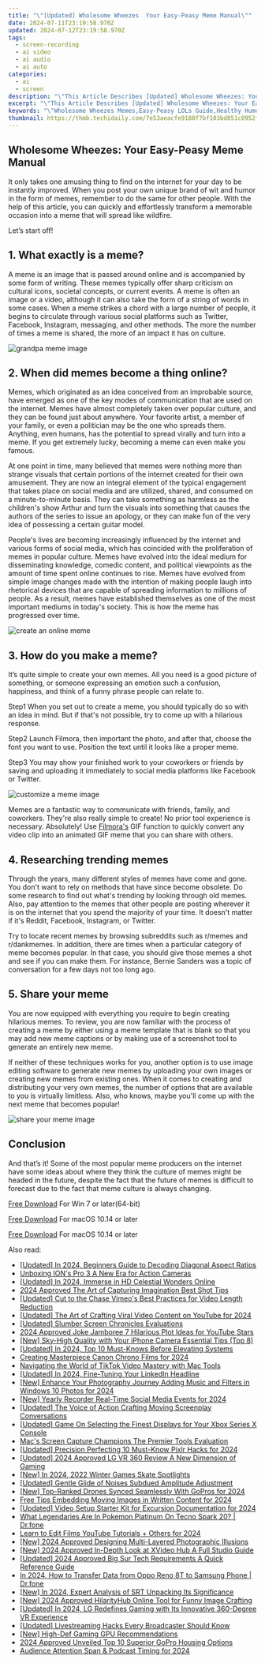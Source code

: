 ```yaml
---
title: "\"[Updated] Wholesome Wheezes  Your Easy-Peasy Meme Manual\""
date: 2024-07-11T23:19:58.970Z
updated: 2024-07-12T23:19:58.970Z
tags: 
  - screen-recording
  - ai video
  - ai audio
  - ai auto
categories: 
  - ai
  - screen
description: "\"This Article Describes [Updated] Wholesome Wheezes: Your Easy-Peasy Meme Manual\""
excerpt: "\"This Article Describes [Updated] Wholesome Wheezes: Your Easy-Peasy Meme Manual\""
keywords: "\"Wholesome Wheezes Memes,Easy-Peasy LOLs Guide,Healthy Humor Tips,Quick Funny Jokes,Meme Crafting Basics,Simple Meme Creation,Lighthearted Comedy Skills\""
thumbnail: https://thmb.techidaily.com/7e53aeacfe9180f7bf103bd851c0952fea27590b967ba6821cf8991af471fa5a.jpg
---
```


## Wholesome Wheezes: Your Easy-Peasy Meme Manual

It only takes one amusing thing to find on the internet for your day to be instantly improved. When you post your own unique brand of wit and humor in the form of memes, remember to do the same for other people. With the help of this article, you can quickly and effortlessly transform a memorable occasion into a meme that will spread like wildfire.

Let’s start off!

## 1\. What exactly is a meme?

A meme is an image that is passed around online and is accompanied by some form of writing. These memes typically offer sharp criticism on cultural icons, societal concepts, or current events. A meme is often an image or a video, although it can also take the form of a string of words in some cases. When a meme strikes a chord with a large number of people, it begins to circulate through various social platforms such as Twitter, Facebook, Instagram, messaging, and other methods. The more the number of times a meme is shared, the more of an impact it has on culture.

![grandpa meme image](https://images.wondershare.com/filmora/article-images/2022/11/grandpa-meme-image.jpg)

## 2\. When did memes become a thing online?

Memes, which originated as an idea conceived from an improbable source, have emerged as one of the key modes of communication that are used on the internet. Memes have almost completely taken over popular culture, and they can be found just about anywhere. Your favorite artist, a member of your family, or even a politician may be the one who spreads them. Anything, even humans, has the potential to spread virally and turn into a meme. If you get extremely lucky, becoming a meme can even make you famous.

At one point in time, many believed that memes were nothing more than strange visuals that certain portions of the internet created for their own amusement. They are now an integral element of the typical engagement that takes place on social media and are utilized, shared, and consumed on a minute-to-minute basis. They can take something as harmless as the children's show Arthur and turn the visuals into something that causes the authors of the series to issue an apology, or they can make fun of the very idea of possessing a certain guitar model.

People's lives are becoming increasingly influenced by the internet and various forms of social media, which has coincided with the proliferation of memes in popular culture. Memes have evolved into the ideal medium for disseminating knowledge, comedic content, and political viewpoints as the amount of time spent online continues to rise. Memes have evolved from simple image changes made with the intention of making people laugh into rhetorical devices that are capable of spreading information to millions of people. As a result, memes have established themselves as one of the most important mediums in today's society. This is how the meme has progressed over time.

![create an online meme](https://images.wondershare.com/filmora/article-images/2022/11/create-an-online-meme.jpg)

## 3\. How do you make a meme?

It’s quite simple to create your own memes. All you need is a good picture of something, or someone expressing an emotion such a confusion, happiness, and think of a funny phrase people can relate to.

Step1 When you set out to create a meme, you should typically do so with an idea in mind. But if that's not possible, try to come up with a hilarious response.

Step2 Launch Filmora, then important the photo, and after that, choose the font you want to use. Position the text until it looks like a proper meme.

Step3 You may show your finished work to your coworkers or friends by saving and uploading it immediately to social media platforms like Facebook or Twitter.

![customize a meme image](https://images.wondershare.com/filmora/article-images/2022/11/customize-a-meme-image.jpg)

Memes are a fantastic way to communicate with friends, family, and coworkers. They're also really simple to create! No prior tool experience is necessary. Absolutely! Use [Filmora's](https://tools.techidaily.com/wondershare/filmora/download/) GIF function to quickly convert any video clip into an animated GIF meme that you can share with others.

## 4\. Researching trending memes

Through the years, many different styles of memes have come and gone. You don't want to rely on methods that have since become obsolete. Do some research to find out what's trending by looking through old memes. Also, pay attention to the memes that other people are posting wherever it is on the internet that you spend the majority of your time. It doesn't matter if it's Reddit, Facebook, Instagram, or Twitter.

Try to locate recent memes by browsing subreddits such as r/memes and r/dankmemes. In addition, there are times when a particular category of meme becomes popular. In that case, you should give those memes a shot and see if you can make them. For instance, Bernie Sanders was a topic of conversation for a few days not too long ago.

## 5\. Share your meme

You are now equipped with everything you require to begin creating hilarious memes. To review, you are now familiar with the process of creating a meme by either using a meme template that is blank so that you may add new meme captions or by making use of a screenshot tool to generate an entirely new meme.

If neither of these techniques works for you, another option is to use image editing software to generate new memes by uploading your own images or creating new memes from existing ones. When it comes to creating and distributing your very own memes, the number of options that are available to you is virtually limitless. Also, who knows, maybe you'll come up with the next meme that becomes popular!

![share your meme image](https://images.wondershare.com/filmora/article-images/2022/11/share-your-meme-image.jpg)

## Conclusion

And that’s it! Some of the most popular meme producers on the internet have some ideas about where they think the culture of memes might be headed in the future, despite the fact that the future of memes is difficult to forecast due to the fact that meme culture is always changing.

[Free Download](https://tools.techidaily.com/wondershare/filmora/download/) For Win 7 or later(64-bit)

[Free Download](https://tools.techidaily.com/wondershare/filmora/download/) For macOS 10.14 or later

[Free Download](https://tools.techidaily.com/wondershare/filmora/download/) For macOS 10.14 or later

<ins class="adsbygoogle"
     style="display:block"
     data-ad-format="autorelaxed"
     data-ad-client="ca-pub-7571918770474297"
     data-ad-slot="1223367746"></ins>

<ins class="adsbygoogle"
     style="display:block"
     data-ad-format="autorelaxed"
     data-ad-client="ca-pub-7571918770474297"
     data-ad-slot="1223367746"></ins>



<ins class="adsbygoogle"
     style="display:block"
     data-ad-client="ca-pub-7571918770474297"
     data-ad-slot="8358498916"
     data-ad-format="auto"
     data-full-width-responsive="true"></ins>




<span class="atpl-alsoreadstyle">Also read:</span>
<div><ul>
<li><a href="https://fox-friendly.techidaily.com/updated-in-2024-beginners-guide-to-decoding-diagonal-aspect-ratios/"><u>[Updated] In 2024, Beginners Guide to Decoding Diagonal Aspect Ratios</u></a></li>
<li><a href="https://fox-friendly.techidaily.com/unboxing-ions-pro-3-a-new-era-for-action-cameras/"><u>Unboxing ION's Pro 3  A New Era for Action Cameras</u></a></li>
<li><a href="https://fox-friendly.techidaily.com/updated-in-2024-immerse-in-hd-celestial-wonders-online/"><u>[Updated] In 2024, Immerse in HD Celestial Wonders Online</u></a></li>
<li><a href="https://some-skills.techidaily.com/2024-approved-the-art-of-capturing-imagination-best-shot-tips/"><u>2024 Approved  The Art of Capturing Imagination  Best Shot Tips</u></a></li>
<li><a href="https://vimeo-videos.techidaily.com/updated-cut-to-the-chase-vimeos-best-practices-for-video-length-reduction/"><u>[Updated] Cut to the Chase  Vimeo's Best Practices for Video Length Reduction</u></a></li>
<li><a href="https://fox-friendly.techidaily.com/updated-the-art-of-crafting-viral-video-content-on-youtube-for-2024/"><u>[Updated] The Art of Crafting Viral Video Content on YouTube for 2024</u></a></li>
<li><a href="https://fox-friendly.techidaily.com/updated-slumber-screen-chronicles-evaluations/"><u>[Updated] Slumber Screen Chronicles  Evaluations</u></a></li>
<li><a href="https://youtube-sure.techidaily.com/approved-joke-jamboree-7-hilarious-plot-ideas-for-youtube-stars/"><u>2024 Approved  Joke Jamboree  7 Hilarious Plot Ideas for YouTube Stars</u></a></li>
<li><a href="https://extra-skills.techidaily.com/new-sky-high-quality-with-your-iphone-camera-essential-tips-top-8/"><u>[New] Sky-High Quality with Your iPhone Camera  Essential Tips (Top 8)</u></a></li>
<li><a href="https://fox-friendly.techidaily.com/updated-in-2024-top-10-must-knows-before-elevating-systems/"><u>[Updated] In 2024, Top 10 Must-Knows Before Elevating Systems</u></a></li>
<li><a href="https://fox-friendly.techidaily.com/creating-masterpiece-canon-chrono-films-for-2024/"><u>Creating Masterpiece Canon Chrono Films for 2024</u></a></li>
<li><a href="https://tiktok-videos.techidaily.com/navigating-the-world-of-tiktok-video-mastery-with-mac-tools/"><u>Navigating the World of TikTok Video Mastery with Mac Tools</u></a></li>
<li><a href="https://fox-friendly.techidaily.com/updated-in-2024-fine-tuning-your-linkedin-headline/"><u>[Updated] In 2024, Fine-Tuning Your LinkedIn Headline</u></a></li>
<li><a href="https://fox-friendly.techidaily.com/new-enhance-your-photography-journey-adding-music-and-filters-in-windows-10-photos-for-2024/"><u>[New] Enhance Your Photography Journey  Adding Music and Filters in Windows 10 Photos for 2024</u></a></li>
<li><a href="https://facebook-video-recording.techidaily.com/new-yearly-recorder-real-time-social-media-events-for-2024/"><u>[New] Yearly Recorder  Real-Time Social Media Events for 2024</u></a></li>
<li><a href="https://fox-friendly.techidaily.com/updated-the-voice-of-action-crafting-moving-screenplay-conversations/"><u>[Updated] The Voice of Action  Crafting Moving Screenplay Conversations</u></a></li>
<li><a href="https://fox-friendly.techidaily.com/updated-game-on-selecting-the-finest-displays-for-your-xbox-series-x-console/"><u>[Updated] Game On  Selecting the Finest Displays for Your Xbox Series X Console</u></a></li>
<li><a href="https://screen-video-capture.techidaily.com/macs-screen-capture-champions-the-premier-tools-evaluation/"><u>Mac's Screen Capture Champions  The Premier Tools Evaluation</u></a></li>
<li><a href="https://fox-friendly.techidaily.com/updated-precision-perfecting-10-must-know-pixlr-hacks-for-2024/"><u>[Updated] Precision Perfecting  10 Must-Know Pixlr Hacks for 2024</u></a></li>
<li><a href="https://fox-friendly.techidaily.com/updated-2024-approved-lg-vr-360-review-a-new-dimension-of-gaming/"><u>[Updated] 2024 Approved  LG VR 360 Review  A New Dimension of Gaming</u></a></li>
<li><a href="https://fox-friendly.techidaily.com/new-in-2024-2022-winter-games-skate-spotlights/"><u>[New] In 2024, 2022 Winter Games Skate Spotlights</u></a></li>
<li><a href="https://fox-friendly.techidaily.com/updated-gentle-glide-of-noises-subdued-amplitude-adjustment/"><u>[Updated] Gentle Glide of Noises  Subdued Amplitude Adjustment</u></a></li>
<li><a href="https://fox-friendly.techidaily.com/new-top-ranked-drones-synced-seamlessly-with-gopros-for-2024/"><u>[New] Top-Ranked Drones Synced Seamlessly With GoPros for 2024</u></a></li>
<li><a href="https://youtube-stream.techidaily.com/free-tips-embedding-moving-images-in-written-content-for-2024/"><u>Free Tips  Embedding Moving Images in Written Content for 2024</u></a></li>
<li><a href="https://fox-friendly.techidaily.com/updated-video-setup-starter-kit-for-excursion-documentation-for-2024/"><u>[Updated] Video Setup Starter Kit for Excursion Documentation for 2024</u></a></li>
<li><a href="https://pokemon-go-android.techidaily.com/what-legendaries-are-in-pokemon-platinum-on-tecno-spark-20-drfone-by-drfone-virtual-android/"><u>What Legendaries Are In Pokemon Platinum On Tecno Spark 20? | Dr.fone</u></a></li>
<li><a href="https://youtube-help.techidaily.com/learn-to-edit-films-youtube-tutorials-plus-others-for-2024/"><u>Learn to Edit Films  YouTube Tutorials + Others for 2024</u></a></li>
<li><a href="https://fox-friendly.techidaily.com/new-2024-approved-designing-multi-layered-photographic-illusions/"><u>[New] 2024 Approved  Designing Multi-Layered Photographic Illusions</u></a></li>
<li><a href="https://fox-friendly.techidaily.com/new-2024-approved-in-depth-look-at-xvideo-hub-a-full-studio-guide/"><u>[New] 2024 Approved  In-Depth Look at XVideo Hub  A Full Studio Guide</u></a></li>
<li><a href="https://fox-friendly.techidaily.com/updated-2024-approved-big-sur-tech-requirements-a-quick-reference-guide/"><u>[Updated] 2024 Approved  Big Sur Tech Requirements  A Quick Reference Guide</u></a></li>
<li><a href="https://android-transfer.techidaily.com/in-2024-how-to-transfer-data-from-oppo-reno-8t-to-samsung-phone-drfone-by-drfone-transfer-from-android-transfer-from-android/"><u>In 2024, How to Transfer Data from Oppo Reno 8T to Samsung Phone | Dr.fone</u></a></li>
<li><a href="https://fox-friendly.techidaily.com/new-in-2024-expert-analysis-of-srt-unpacking-its-significance/"><u>[New] In 2024, Expert Analysis of SRT  Unpacking Its Significance</u></a></li>
<li><a href="https://fox-friendly.techidaily.com/new-2024-approved-hilarityhub-online-tool-for-funny-image-crafting/"><u>[New] 2024 Approved  HilarityHub  Online Tool for Funny Image Crafting</u></a></li>
<li><a href="https://fox-friendly.techidaily.com/updated-in-2024-lg-redefines-gaming-with-its-innovative-360-degree-vr-experience/"><u>[Updated] In 2024, LG Redefines Gaming with Its Innovative 360-Degree VR Experience</u></a></li>
<li><a href="https://extra-guidance.techidaily.com/updated-livestreaming-hacks-every-broadcaster-should-know/"><u>[Updated] Livestreaming Hacks Every Broadcaster Should Know</u></a></li>
<li><a href="https://fox-friendly.techidaily.com/new-high-def-gaming-gpu-recommendations/"><u>[New] High-Def Gaming GPU Recommendations</u></a></li>
<li><a href="https://some-guidance.techidaily.com/2024-approved-unveiled-top-10-superior-gopro-housing-options/"><u>2024 Approved  Unveiled  Top 10 Superior GoPro Housing Options</u></a></li>
<li><a href="https://extra-resources.techidaily.com/audience-attention-span-and-podcast-timing-for-2024/"><u>Audience Attention Span & Podcast Timing for 2024</u></a></li>
</ul></div>

